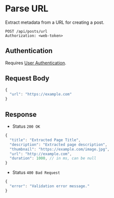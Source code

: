 # Parse URL

Extract metadata from a URL for creating a post.

```http
POST /api/posts/url
Authorization: <web-token>
```

## Authentication

Requires [User Authentication](../../authentication/web.md).

## Request Body

```js
{
  "url": "https://example.com"
}
```

## Response

- Status `200 OK`

```js
{
  "title": "Extracted Page Title",
  "description": "Extracted page description",
  "thumbnail": "https://example.com/image.jpg",
  "url": "http://example.com",
  "duration": 1000, // in ms, can be null
}
```

- Status `400 Bad Request`

```js
{
  "error": "Validation error message."
}
```
